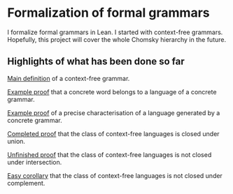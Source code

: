 # Formalization of formal grammars

I formalize formal grammars in Lean. I started with context-free grammars. Hopefully, this project will cover the whole Chomsky hierarchy in the future.

## Highlights of what has been done so far

[Main definition](https://github.com/madvorak/grammars/blob/70a1949204f153b1b6a094c0a37f81d9bd5f0a91/src/cfg.lean#L11) of a context-free grammar.

[Example proof](https://github.com/madvorak/grammars/blob/70a1949204f153b1b6a094c0a37f81d9bd5f0a91/test/cfg_demo.lean#L28) that a concrete word belongs to a language of a concrete grammar.

[Example proof](https://github.com/madvorak/grammars/blob/70a1949204f153b1b6a094c0a37f81d9bd5f0a91/test/cfg_demo.lean#L105) of a precise characterisation of a language generated by a concrete grammar.

[Completed proof](https://github.com/madvorak/grammars/blob/main/src/context_free/closure_properties/binary/CF_union_CF.lean) that the class of context-free languages is closed under union.

[Unfinished proof](https://github.com/madvorak/grammars/blob/main/src/context_free/closure_properties/binary/CF_intersection_CF.lean) that the class of context-free languages is not closed under intersection.

[Easy corollary](https://github.com/madvorak/grammars/blob/main/src/context_free/closure_properties/unary/complement_CF.lean) that the class of context-free languages is not closed under complement.
